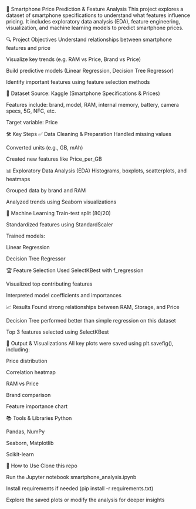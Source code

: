 📱 Smartphone Price Prediction & Feature Analysis
This project explores a dataset of smartphone specifications to understand what features influence pricing. It includes exploratory data analysis (EDA), feature engineering, visualization, and machine learning models to predict smartphone prices.

🔍 Project Objectives
Understand relationships between smartphone features and price

Visualize key trends (e.g. RAM vs Price, Brand vs Price)

Build predictive models (Linear Regression, Decision Tree Regressor)

Identify important features using feature selection methods

📁 Dataset
Source: Kaggle (Smartphone Specifications & Prices)

Features include: brand, model, RAM, internal memory, battery, camera specs, 5G, NFC, etc.

Target variable: Price

🛠️ Key Steps
✅ Data Cleaning & Preparation
Handled missing values

Converted units (e.g., GB, mAh)

Created new features like Price_per_GB

📊 Exploratory Data Analysis (EDA)
Histograms, boxplots, scatterplots, and heatmaps

Grouped data by brand and RAM

Analyzed trends using Seaborn visualizations

🧠 Machine Learning
Train-test split (80/20)

Standardized features using StandardScaler

Trained models:

Linear Regression

Decision Tree Regressor

🏆 Feature Selection
Used SelectKBest with f_regression

Visualized top contributing features

Interpreted model coefficients and importances

📈 Results
Found strong relationships between RAM, Storage, and Price

Decision Tree performed better than simple regression on this dataset

Top 3 features selected using SelectKBest

💾 Output & Visualizations
All key plots were saved using plt.savefig(), including:

Price distribution

Correlation heatmap

RAM vs Price

Brand comparison

Feature importance chart

📚 Tools & Libraries
Python

Pandas, NumPy

Seaborn, Matplotlib

Scikit-learn

🚀 How to Use
Clone this repo

Run the Jupyter notebook smartphone_analysis.ipynb

Install requirements if needed (pip install -r requirements.txt)

Explore the saved plots or modify the analysis for deeper insights
